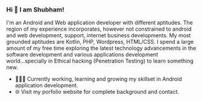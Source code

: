 ### Hi 👋 I am Shubham!

<!--
**shubhamp98/shubhamp98** is a ✨ _special_ ✨ repository because its `README.md` (this file) appears on your GitHub profile.

Here are some ideas to get you started:

- 🔭 I’m currently working on ...
- 🌱 I’m currently learning ...
- 👯 I’m looking to collaborate on ...
- 🤔 I’m looking for help with ...
- 💬 Ask me about ...
- 📫 How to reach me: ...
- 😄 Pronouns: ...
- ⚡ Fun fact: ...
-->

I'm an Android and Web application developer with different aptitudes. The region of my experience incorporates, however not constrained to android and web development, support, internet business developments. My most grounded aptitudes are Kotlin, PHP, Wordpress, HTML/CSS. I spend a large amount of my free time exploring the latest technology advancements in the software development and various applications development world...specially in Ethical hacking (Penetration Testing) to learn something new.

<!--
- 👨 Know more about me at Sourcerer
-->
- 👨🏽‍💻 Currently working, learning and growing my skillset in Android application development.
- 🌐 Visit my porfolio website for complete background and contact.

